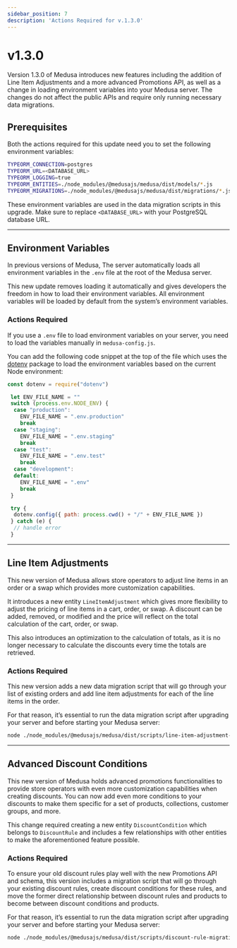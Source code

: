 ```yaml
---
sidebar_position: 7
description: 'Actions Required for v.1.3.0'
---
```


# v1.3.0

Version 1.3.0 of Medusa introduces new features including the addition of Line Item Adjustments and a more advanced Promotions API, as well as a change in loading environment variables into your Medusa server. The changes do not affect the public APIs and require only running necessary data migrations.

## Prerequisites

Both the actions required for this update need you to set the following environment variables:

```bash
TYPEORM_CONNECTION=postgres
TYPEORM_URL=<DATABASE_URL>
TYPEORM_LOGGING=true
TYPEORM_ENTITIES=./node_modules/@medusajs/medusa/dist/models/*.js
TYPEORM_MIGRATIONS=./node_modules/@medusajs/medusa/dist/migrations/*.js
```

These environment variables are used in the data migration scripts in this upgrade. Make sure to replace `<DATABASE_URL>` with your PostgreSQL database URL.

---

## Environment Variables

In previous versions of Medusa, The server automatically loads all environment variables in the `.env` file at the root of the Medusa server.

This new update removes loading it automatically and gives developers the freedom in how to load their environment variables. All environment variables will be loaded by default from the system’s environment variables.

### Actions Required

If you use a `.env` file to load environment variables on your server, you need to load the variables manually in `medusa-config.js`.

You can add the following code snippet at the top of the file which uses the [dotenv](https://www.npmjs.com/package/dotenv) package to load the environment variables based on the current Node environment:

```jsx
const dotenv = require("dotenv")

 let ENV_FILE_NAME = ""
 switch (process.env.NODE_ENV) {
  case "production":
    ENV_FILE_NAME = ".env.production"
    break
  case "staging":
    ENV_FILE_NAME = ".env.staging"
    break
  case "test":
    ENV_FILE_NAME = ".env.test"
    break
  case "development":
  default:
    ENV_FILE_NAME = ".env"
    break
 }

 try {
  dotenv.config({ path: process.cwd() + "/" + ENV_FILE_NAME })
 } catch (e) {
  // handle error
 }
```

---

## Line Item Adjustments

This new version of Medusa allows store operators to adjust line items in an order or a swap which provides more customization capabilities.

It introduces a new entity `LineItemAdjustment` which gives more flexibility to adjust the pricing of line items in a cart, order, or swap. A discount can be added, removed, or modified and the price will reflect on the total calculation of the cart, order, or swap.

This also introduces an optimization to the calculation of totals, as it is no longer necessary to calculate the discounts every time the totals are retrieved.

### Actions Required

This new version adds a new data migration script that will go through your list of existing orders and add line item adjustments for each of the line items in the order.

For that reason, it’s essential to run the data migration script after upgrading your server and before starting your Medusa server:

```bash
node ./node_modules/@medusajs/medusa/dist/scripts/line-item-adjustment-migration.js
```

---

## Advanced Discount Conditions

This new version of Medusa holds advanced promotions functionalities to provide store operators with even more customization capabilities when creating discounts. You can now add even more conditions to your discounts to make them specific for a set of products, collections, customer groups, and more.

This change required creating a new entity `DiscountCondition` which belongs to `DiscountRule` and includes a few relationships with other entities to make the aforementioned feature possible.

### Actions Required

To ensure your old discount rules play well with the new Promotions API and schema, this version includes a migration script that will go through your existing discount rules, create discount conditions for these rules, and move the former direct relationship between discount rules and products to become between discount conditions and products.

For that reason, it’s essential to run the data migration script after upgrading your server and before starting your Medusa server:

```bash
node ./node_modules/@medusajs/medusa/dist/scripts/discount-rule-migration.js
```
